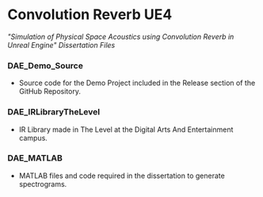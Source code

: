 # Convolution Reverb UE4
*"Simulation of Physical Space Acoustics using Convolution Reverb in Unreal Engine" Dissertation Files*

### DAE_Demo_Source

- Source code for the Demo Project included in the Release section of the GitHub Repository.

### DAE_IRLibraryTheLevel

- IR Library made in The Level at the Digital Arts And Entertainment campus. 

### DAE_MATLAB

- MATLAB files and code required in the dissertation to generate spectrograms.
